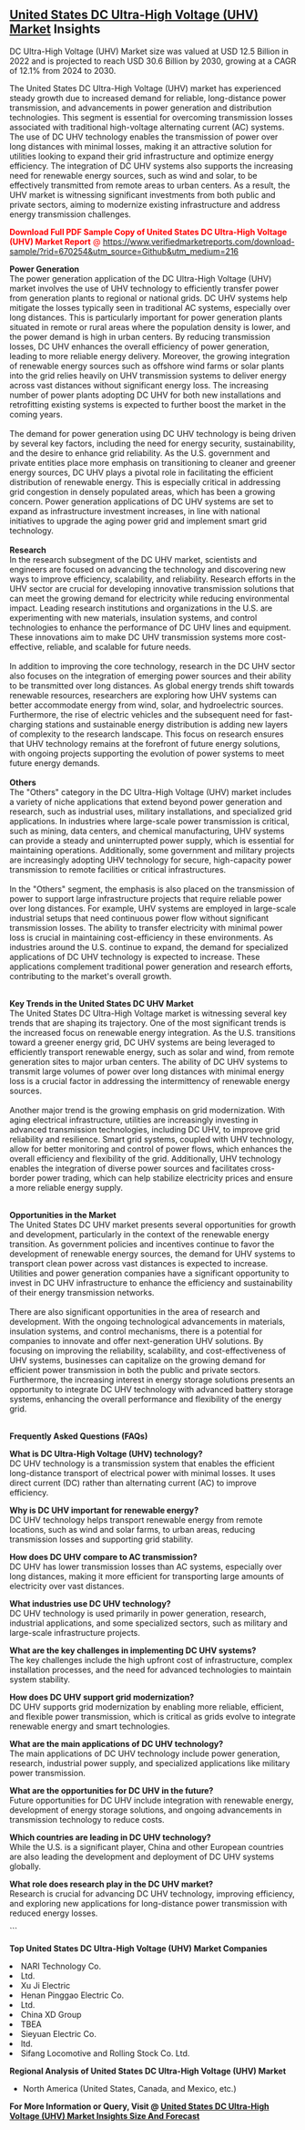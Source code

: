 <h2><a href="https://www.verifiedmarketreports.com/download-sample/?rid=670254&amp;utm_source=Github&amp;utm_medium=216" target="_blank">United States DC Ultra-High Voltage (UHV) Market</a> Insights</h2><p>DC Ultra-High Voltage (UHV) Market size was valued at USD 12.5 Billion in 2022 and is projected to reach USD 30.6 Billion by 2030, growing at a CAGR of 12.1% from 2024 to 2030.</p><p><p>The United States DC Ultra-High Voltage (UHV) market has experienced steady growth due to increased demand for reliable, long-distance power transmission, and advancements in power generation and distribution technologies. This segment is essential for overcoming transmission losses associated with traditional high-voltage alternating current (AC) systems. The use of DC UHV technology enables the transmission of power over long distances with minimal losses, making it an attractive solution for utilities looking to expand their grid infrastructure and optimize energy efficiency. The integration of DC UHV systems also supports the increasing need for renewable energy sources, such as wind and solar, to be effectively transmitted from remote areas to urban centers. As a result, the UHV market is witnessing significant investments from both public and private sectors, aiming to modernize existing infrastructure and address energy transmission challenges.<p><span class=""><span style="color: #ff0000;"><strong>Download Full PDF Sample Copy of United States DC Ultra-High Voltage (UHV) Market Report</strong> @ </span><a href="https://www.verifiedmarketreports.com/download-sample/?rid=670254&amp;utm_source=Github&amp;utm_medium=216" target="_blank">https://www.verifiedmarketreports.com/download-sample/?rid=670254&amp;utm_source=Github&amp;utm_medium=216</a></span></p></p><p><strong>Power Generation</strong><br>The power generation application of the DC Ultra-High Voltage (UHV) market involves the use of UHV technology to efficiently transfer power from generation plants to regional or national grids. DC UHV systems help mitigate the losses typically seen in traditional AC systems, especially over long distances. This is particularly important for power generation plants situated in remote or rural areas where the population density is lower, and the power demand is high in urban centers. By reducing transmission losses, DC UHV enhances the overall efficiency of power generation, leading to more reliable energy delivery. Moreover, the growing integration of renewable energy sources such as offshore wind farms or solar plants into the grid relies heavily on UHV transmission systems to deliver energy across vast distances without significant energy loss. The increasing number of power plants adopting DC UHV for both new installations and retrofitting existing systems is expected to further boost the market in the coming years.<br><br>The demand for power generation using DC UHV technology is being driven by several key factors, including the need for energy security, sustainability, and the desire to enhance grid reliability. As the U.S. government and private entities place more emphasis on transitioning to cleaner and greener energy sources, DC UHV plays a pivotal role in facilitating the efficient distribution of renewable energy. This is especially critical in addressing grid congestion in densely populated areas, which has been a growing concern. Power generation applications of DC UHV systems are set to expand as infrastructure investment increases, in line with national initiatives to upgrade the aging power grid and implement smart grid technology.<br><br><strong>Research</strong><br>In the research subsegment of the DC UHV market, scientists and engineers are focused on advancing the technology and discovering new ways to improve efficiency, scalability, and reliability. Research efforts in the UHV sector are crucial for developing innovative transmission solutions that can meet the growing demand for electricity while reducing environmental impact. Leading research institutions and organizations in the U.S. are experimenting with new materials, insulation systems, and control technologies to enhance the performance of DC UHV lines and equipment. These innovations aim to make DC UHV transmission systems more cost-effective, reliable, and scalable for future needs.<br><br>In addition to improving the core technology, research in the DC UHV sector also focuses on the integration of emerging power sources and their ability to be transmitted over long distances. As global energy trends shift towards renewable resources, researchers are exploring how UHV systems can better accommodate energy from wind, solar, and hydroelectric sources. Furthermore, the rise of electric vehicles and the subsequent need for fast-charging stations and sustainable energy distribution is adding new layers of complexity to the research landscape. This focus on research ensures that UHV technology remains at the forefront of future energy solutions, with ongoing projects supporting the evolution of power systems to meet future energy demands.<br><br><strong>Others</strong><br>The "Others" category in the DC Ultra-High Voltage (UHV) market includes a variety of niche applications that extend beyond power generation and research, such as industrial uses, military installations, and specialized grid applications. In industries where large-scale power transmission is critical, such as mining, data centers, and chemical manufacturing, UHV systems can provide a steady and uninterrupted power supply, which is essential for maintaining operations. Additionally, some government and military projects are increasingly adopting UHV technology for secure, high-capacity power transmission to remote facilities or critical infrastructures.<br><br>In the "Others" segment, the emphasis is also placed on the transmission of power to support large infrastructure projects that require reliable power over long distances. For example, UHV systems are employed in large-scale industrial setups that need continuous power flow without significant transmission losses. The ability to transfer electricity with minimal power loss is crucial in maintaining cost-efficiency in these environments. As industries around the U.S. continue to expand, the demand for specialized applications of DC UHV technology is expected to increase. These applications complement traditional power generation and research efforts, contributing to the market's overall growth.<br><br><p><strong>Key Trends in the United States DC UHV Market</strong><br>The United States DC Ultra-High Voltage market is witnessing several key trends that are shaping its trajectory. One of the most significant trends is the increased focus on renewable energy integration. As the U.S. transitions toward a greener energy grid, DC UHV systems are being leveraged to efficiently transport renewable energy, such as solar and wind, from remote generation sites to major urban centers. The ability of DC UHV systems to transmit large volumes of power over long distances with minimal energy loss is a crucial factor in addressing the intermittency of renewable energy sources.<br><br>Another major trend is the growing emphasis on grid modernization. With aging electrical infrastructure, utilities are increasingly investing in advanced transmission technologies, including DC UHV, to improve grid reliability and resilience. Smart grid systems, coupled with UHV technology, allow for better monitoring and control of power flows, which enhances the overall efficiency and flexibility of the grid. Additionally, UHV technology enables the integration of diverse power sources and facilitates cross-border power trading, which can help stabilize electricity prices and ensure a more reliable energy supply.<br><br><p><strong>Opportunities in the Market</strong><br>The United States DC UHV market presents several opportunities for growth and development, particularly in the context of the renewable energy transition. As government policies and incentives continue to favor the development of renewable energy sources, the demand for UHV systems to transport clean power across vast distances is expected to increase. Utilities and power generation companies have a significant opportunity to invest in DC UHV infrastructure to enhance the efficiency and sustainability of their energy transmission networks.<br><br>There are also significant opportunities in the area of research and development. With the ongoing technological advancements in materials, insulation systems, and control mechanisms, there is a potential for companies to innovate and offer next-generation UHV solutions. By focusing on improving the reliability, scalability, and cost-effectiveness of UHV systems, businesses can capitalize on the growing demand for efficient power transmission in both the public and private sectors. Furthermore, the increasing interest in energy storage solutions presents an opportunity to integrate DC UHV technology with advanced battery storage systems, enhancing the overall performance and flexibility of the energy grid.<br><br><p><strong>Frequently Asked Questions (FAQs)</strong></p><p><strong>What is DC Ultra-High Voltage (UHV) technology?</strong><br>DC UHV technology is a transmission system that enables the efficient long-distance transport of electrical power with minimal losses. It uses direct current (DC) rather than alternating current (AC) to improve efficiency.</p><p><strong>Why is DC UHV important for renewable energy?</strong><br>DC UHV technology helps transport renewable energy from remote locations, such as wind and solar farms, to urban areas, reducing transmission losses and supporting grid stability.</p><p><strong>How does DC UHV compare to AC transmission?</strong><br>DC UHV has lower transmission losses than AC systems, especially over long distances, making it more efficient for transporting large amounts of electricity over vast distances.</p><p><strong>What industries use DC UHV technology?</strong><br>DC UHV technology is used primarily in power generation, research, industrial applications, and some specialized sectors, such as military and large-scale infrastructure projects.</p><p><strong>What are the key challenges in implementing DC UHV systems?</strong><br>The key challenges include the high upfront cost of infrastructure, complex installation processes, and the need for advanced technologies to maintain system stability.</p><p><strong>How does DC UHV support grid modernization?</strong><br>DC UHV supports grid modernization by enabling more reliable, efficient, and flexible power transmission, which is critical as grids evolve to integrate renewable energy and smart technologies.</p><p><strong>What are the main applications of DC UHV technology?</strong><br>The main applications of DC UHV technology include power generation, research, industrial power supply, and specialized applications like military power transmission.</p><p><strong>What are the opportunities for DC UHV in the future?</strong><br>Future opportunities for DC UHV include integration with renewable energy, development of energy storage solutions, and ongoing advancements in transmission technology to reduce costs.</p><p><strong>Which countries are leading in DC UHV technology?</strong><br>While the U.S. is a significant player, China and other European countries are also leading the development and deployment of DC UHV systems globally.</p><p><strong>What role does research play in the DC UHV market?</strong><br>Research is crucial for advancing DC UHV technology, improving efficiency, and exploring new applications for long-distance power transmission with reduced energy losses.</p>```</p><p><strong>Top United States DC Ultra-High Voltage (UHV) Market Companies</strong></p><div data-test-id=""><p><li>NARI Technology Co.</li><li> Ltd.</li><li> Xu Ji Electric</li><li> Henan Pinggao Electric Co.</li><li>Ltd.</li><li> China XD Group</li><li> TBEA</li><li> Sieyuan Electric Co.</li><li>ltd.</li><li> Sifang Locomotive and Rolling Stock Co. Ltd.</li></p><div><strong>Regional Analysis of&nbsp;United States DC Ultra-High Voltage (UHV) Market</strong></div><ul><li dir="ltr"><p dir="ltr">North America&nbsp;(United States, Canada, and Mexico, etc.)</p></li></ul><p><strong>For More Information or Query, Visit @&nbsp;</strong><strong><a href="https://www.verifiedmarketreports.com/product/dc-ultra-high-voltage-uhv-market/?utm_source=Github&amp;utm_medium=216" target="_blank">United States DC Ultra-High Voltage (UHV) Market Insights Size And Forecast</a></strong></p></div>
